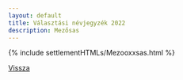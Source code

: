 ```yaml
---
layout: default
title: Választási névjegyzék 2022
description: Mezősas
---
```


{% include settlementHTMLs/Mezooxxsas.html %}

[Vissza](./)